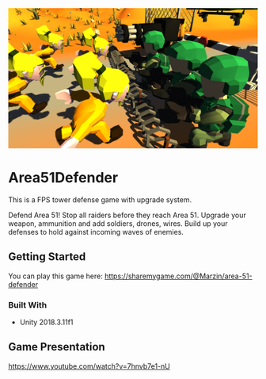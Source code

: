 <img src="Assets/sprites/MainMenu.PNG" width="800"> 

# Area51Defender

This is a FPS tower defense game with upgrade system.

Defend Area 51! Stop all raiders before they reach Area 51. Upgrade your weapon, ammunition and add soldiers, drones, wires. Build up your defenses to hold against incoming waves of enemies.

## Getting Started

You can play this game here:
https://sharemygame.com/@Marzin/area-51-defender

### Built With

- Unity 2018.3.11f1

## Game Presentation

https://www.youtube.com/watch?v=7hnvb7e1-nU
